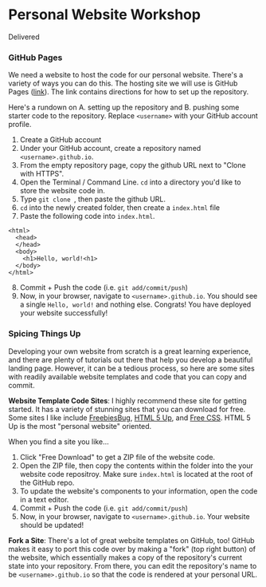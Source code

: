 # Personal Website Workshop
Delivered

### GitHub Pages
We need a website to host the code for our personal website. There's a variety of ways you can do this. The hosting site we will use is GitHub Pages ([link](https://pages.github.com/)). The link contains directions for how to set up the repository.

Here's a rundown on A. setting up the repository and B. pushing some starter code to the repository. Replace `<username>` with your GitHub account profile.

1. Create a GitHub account
2. Under your GitHub account, create a repository named `<username>.github.io`.
3. From the empty repository page, copy the github URL next to "Clone with HTTPS".
4. Open the Terminal / Command Line. `cd` into a directory you'd like to store the website code in.
5. Type `git clone `, then paste the github URL.
6. `cd` into the newly created folder, then create a `index.html` file
7. Paste the following code into `index.html`.

```
<html>
  <head>
  </head>
  <body>
    <h1>Hello, world!<h1>
  </body>
</html>
```

8. Commit + Push the code (i.e. `git add/commit/push`)
9. Now, in your browser, navigate to `<username>.github.io`. You should see a single `Hello, world!` and nothing else. Congrats! You have deployed your website successfully!

### Spicing Things Up
Developing your own website from scratch is a great learning experience, and there are plenty of tutorials out there that help you develop a beautiful landing page. However, it can be a tedious process, so here are some sites with readily available website templates and code that you can copy and commit.

**Website Template Code Sites**: I highly recommend these site for getting started. It has a variety of stunning sites that you can download for free. Some sites I like include [FreebiesBug](https://freebiesbug.com/code-stuff/html-website-templates/), [HTML 5 Up](https://html5up.net/), and [Free CSS](https://www.free-css.com/free-css-templates). HTML 5 Up is the most "personal website" oriented.

When you find a site you like...
1. Click "Free Download" to get a ZIP file of the website code.
2. Open the ZIP file, then copy the contents within the folder into the your website code repositroy. Make sure `index.html` is located at the root of the GitHub repo.
3. To update the website's components to your information, open the code in a text editor.
4. Commit + Push the code (i.e. `git add/commit/push`)
5. Now, in your browser, navigate to `<username>.github.io`. Your website should be updated!

**Fork a Site**: There's a lot of great website templates on GitHub, too! GitHub makes it easy to port this code over by making a "fork" (top right button) of the website, which essentially makes a copy of the repository's current state into your repository. From there, you can edit the repository's name to be `<username>.github.io` so that the code is rendered at your personal URL.
